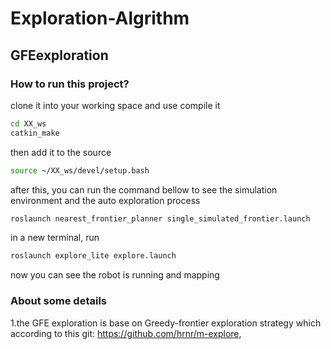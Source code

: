 # Exploration-Algrithm

## GFEexploration

### How to run this project?

clone it into your working space and use compile it
```Bash
cd XX_ws
catkin_make
```
then add it to the source
```Bash
source ~/XX_ws/devel/setup.bash
```
after this, you can run the command bellow to see the simulation environment and the auto exploration process
```Bash
roslaunch nearest_frontier_planner single_simulated_frontier.launch
```
in a new terminal, run
```Bash
roslaunch explore_lite explore.launch
```
now you can see the robot is running and mapping

### About some details

1.the GFE exploration is base on Greedy-frontier exploration strategy which according to this git: https://github.com/hrnr/m-explore, 
